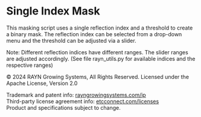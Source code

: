 # Single Index Mask

This masking script uses a single reflection index and a threshold to create a binary mask. 
The reflection index can be selected from a drop-down menu and the threshold can be adjusted via a slider.

Note: Different reflection indices have different ranges. The slider ranges are adjusted accordingly.
(See file rayn_utils.py for available indices and the respective ranges)

© 2024 RAYN Growing Systems, All Rights Reserved. Licensed under the Apache License, Version 2.0

Trademark and patent info: [rayngrowingsystems.com/ip](https://rayngrowingsystems.com/ip/) \
Third-party license agreement info: [etcconnect.com/licenses](https://www.etcconnect.com/licenses/) \
Product and specifications subject to change.
